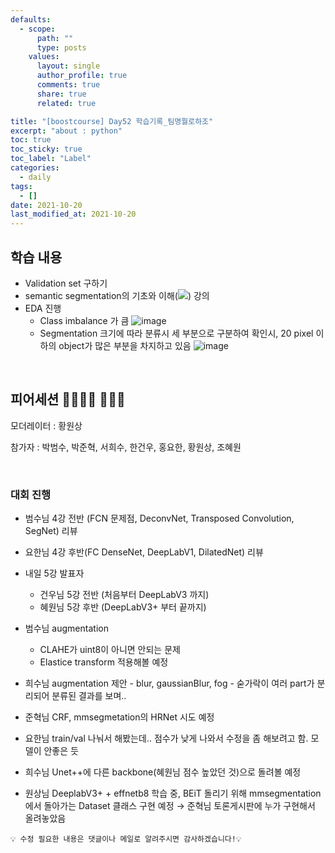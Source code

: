 ```yaml
---
defaults:
  - scope:
      path: ""
      type: posts
    values:
      layout: single
      author_profile: true
      comments: true
      share: true
      related: true

title: "[boostcourse] Day52 학습기록_팀명뭘로하조"
excerpt: "about : python"
toc: true
toc_sticky: true
toc_label: "Label"
categories:
  - daily
tags:
  - []
date: 2021-10-20
last_modified_at: 2021-10-20
---
```


## 학습 내용

- Validation set 구하기
- semantic segmentation의 기초와 이해(<a href="https://hongsusoo.github.io/ai/seg_fcn"><img src="https://img.shields.io/badge/-FCN-red"/></a>) 강의
- EDA 진행 
  - Class imbalance 가 큼
![image](https://user-images.githubusercontent.com/77658029/139706482-87ad383c-86a7-46ac-b375-404b98d7e1de.png)
  - Segmentation 크기에 따라 분류시 세 부분으로 구분하여 확인시, 20 pixel 이하의 object가 많은 부분을 차지하고 있음
![image](https://user-images.githubusercontent.com/77658029/139706966-88aebf9a-1caa-4852-b039-6b051de234ea.png)

<br>

## 피어세션 👨‍👨‍👦‍👦 👨‍👨‍👦

모더레이터 : 황원상

참가자 : 박범수, 박준혁, 서희수, 한건우, 홍요한, 황원상, 조혜원

<br>

### 대회 진행

- 범수님 4강 전반 (FCN 문제점, DeconvNet, Transposed Convolution, SegNet) 리뷰
- 요한님 4강 후반(FC DenseNet, DeepLabV1, DilatedNet) 리뷰

- 내일 5강 발표자
    - 건우님 5강 전반 (처음부터 DeepLabV3 까지)
    - 혜원님 5강 후반 (DeepLabV3+ 부터  끝까지)
- 범수님 augmentation
    - CLAHE가 uint8이 아니면 안되는 문제
    - Elastice transform 적용해볼 예정
- 희수님 augmentation 제안 - blur, gaussianBlur, fog - 숟가락이 여러 part가 분리되어 분류된 결과를 보며..
- 준혁님 CRF, mmsegmetation의 HRNet 시도 예정
- 요한님 train/val 나눠서 해봤는데.. 점수가 낮게 나와서 수정을 좀 해보려고 함. 모델이 안좋은 듯
- 희수님 Unet++에 다른 backbone(혜원님 점수 높았던 것)으로 돌려볼 예정
- 원상님 DeeplabV3+ + effnetb8  학습 중, BEiT 돌리기 위해 mmsegmentation 에서 돌아가는 Dataset 클래스 구현 예정 → 준혁님 토론게시판에 누가 구현해서 올려놓았음

```
💡 수정 필요한 내용은 댓글이나 메일로 알려주시면 감사하겠습니다!💡 
```
